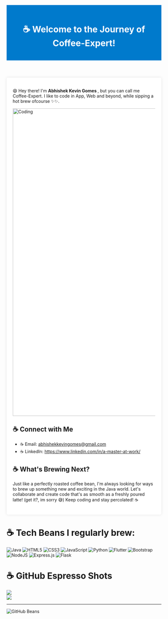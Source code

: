 
<!--
**Coffee-Expert/Coffee-Expert** is a ✨ _special_ ✨ repository because its `README.md` (this file) appears on your GitHub profile.

Here are some ideas to get you started:

- 🔭 I’m currently working on ...
- 🌱 I’m currently learning ...
- 👯 I’m looking to collaborate on ...
- 🤔 I’m looking for help with ...
- 💬 Ask me about ...
- 📫 How to reach me: ...
- 😄 Pronouns: ...
- ⚡ Fun fact: ...
-->
<!DOCTYPE html>
<html lang="en">
<head>
    <meta charset="UTF-8">
    <meta name="viewport" content="width=device-width, initial-scale=1.0">
</head>
<body>
    <header style="background-color: #007acc; color: white; text-align: center; padding: 20px;">
        <h1>☕ Welcome to the Journey of Coffee-Expert!</h1>
    </header>
    <div class="container" style="max-width: 800px; margin: 20px auto; background-color: white; padding: 20px; border-radius: 5px; box-shadow: 0 0 10px rgba(0, 0, 0, 0.1);">
        <p> 😄 Hey there! I'm <b> Abhishek Kevin Gomes </b>, but you can call me Coffee-Expert. I like to code in App, Web and beyond, while sipping a hot brew ofcourse ✨✨. </p> 
        <img align="center" alt="Coding" width="1000" src="https://github.com/yourusername/yourusername/blob/main/coffee.gif?raw=true">
        <h2>☕ Connect with Me</h2>
        <ul>
            <li>☕ Email: <a href="mailto:abhishekkevingomes@gmail.com">abhishekkevingomes@gmail.com</a></li>
            <li>☕ LinkedIn: <a href="https://www.linkedin.com/in/a-master-at-work/" target="_blank">https://www.linkedin.com/in/a-master-at-work/</a></li>
        </ul> 
        <h2>☕ What's Brewing Next?</h2>
        <p>
         Just like a perfectly roasted coffee bean, I'm always looking for ways to brew up something new and exciting in the Java world. Let's collaborate and create code that's as smooth as a freshly poured latte! (get it?, im sorry 😅)
         Keep coding and stay percolated! ☕
        </p>
    </div>
</body>
</html>

# ☕ Tech Beans I regularly brew:
![Java](https://img.shields.io/badge/java-%23ED8B00.svg?style=for-the-badge&logo=java&logoColor=white)
![HTML5](https://img.shields.io/badge/html5-%23E34F26.svg?style=for-the-badge&logo=html5&logoColor=white) 
![CSS3](https://img.shields.io/badge/css3-%231572B6.svg?style=for-the-badge&logo=css3&logoColor=white) 
![JavaScript](https://img.shields.io/badge/javascript-%23323330.svg?style=for-the-badge&logo=javascript&logoColor=%23F7DF1E) 
![Python](https://img.shields.io/badge/python-3670A0?style=for-the-badge&logo=python&logoColor=ffdd54)
![Flutter](https://img.shields.io/badge/Flutter-%2302569B.svg?style=for-the-badge&logo=Flutter&logoColor=white)
![Bootstrap](https://img.shields.io/badge/bootstrap-%23563D7C.svg?style=for-the-badge&logo=bootstrap&logoColor=white) 
![NodeJS](https://img.shields.io/badge/node.js-6DA55F?style=for-the-badge&logo=node.js&logoColor=white) 
![Express.js](https://img.shields.io/badge/express.js-%23404d59.svg?style=for-the-badge&logo=express&logoColor=%2361DAFB) 
![Flask](https://img.shields.io/badge/flask-%23000.svg?style=for-the-badge&logo=flask&logoColor=white)

# ☕ GitHub Espresso Shots
![](https://github-readme-stats.vercel.app/api/top-langs/?username=Coffee-Expert&theme=radical&hide_border=false&include_all_commits=true&count_private=false&layout=compact)
<br>
![](https://github-readme-streak-stats.herokuapp.com/?user=Coffee-Expert&theme=radical&hide_border=false)<br/>

---

![GitHub Beans](https://komarev.com/ghpvc/?username=abhishekkevingomes&color=green)
